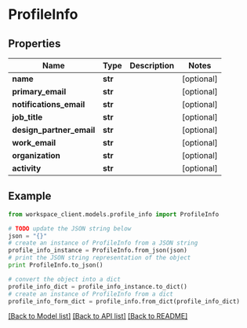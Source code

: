 # ProfileInfo


## Properties
Name | Type | Description | Notes
------------ | ------------- | ------------- | -------------
**name** | **str** |  | [optional] 
**primary_email** | **str** |  | [optional] 
**notifications_email** | **str** |  | [optional] 
**job_title** | **str** |  | [optional] 
**design_partner_email** | **str** |  | [optional] 
**work_email** | **str** |  | [optional] 
**organization** | **str** |  | [optional] 
**activity** | **str** |  | [optional] 

## Example

```python
from workspace_client.models.profile_info import ProfileInfo

# TODO update the JSON string below
json = "{}"
# create an instance of ProfileInfo from a JSON string
profile_info_instance = ProfileInfo.from_json(json)
# print the JSON string representation of the object
print ProfileInfo.to_json()

# convert the object into a dict
profile_info_dict = profile_info_instance.to_dict()
# create an instance of ProfileInfo from a dict
profile_info_form_dict = profile_info.from_dict(profile_info_dict)
```
[[Back to Model list]](../README.md#documentation-for-models) [[Back to API list]](../README.md#documentation-for-api-endpoints) [[Back to README]](../README.md)


